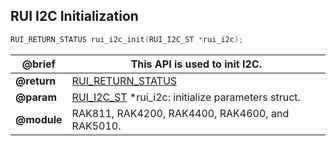 ## RUI I2C Initialization

```c
RUI_RETURN_STATUS rui_i2c_init(RUI_I2C_ST *rui_i2c);
```

| **@brief**  | This API is used to init I2C.                                      |
| ----------- | ------------------------------------------------------------------ |
| **@return** | [RUI_RETURN_STATUS](../#rui-return-status)                         |
| **@param**  | [RUI_I2C_ST](#rui-i2c-st) \*rui_i2c: initialize parameters struct. |
| **@module** | RAK811, RAK4200, RAK4400, RAK4600, and RAK5010.                    |
